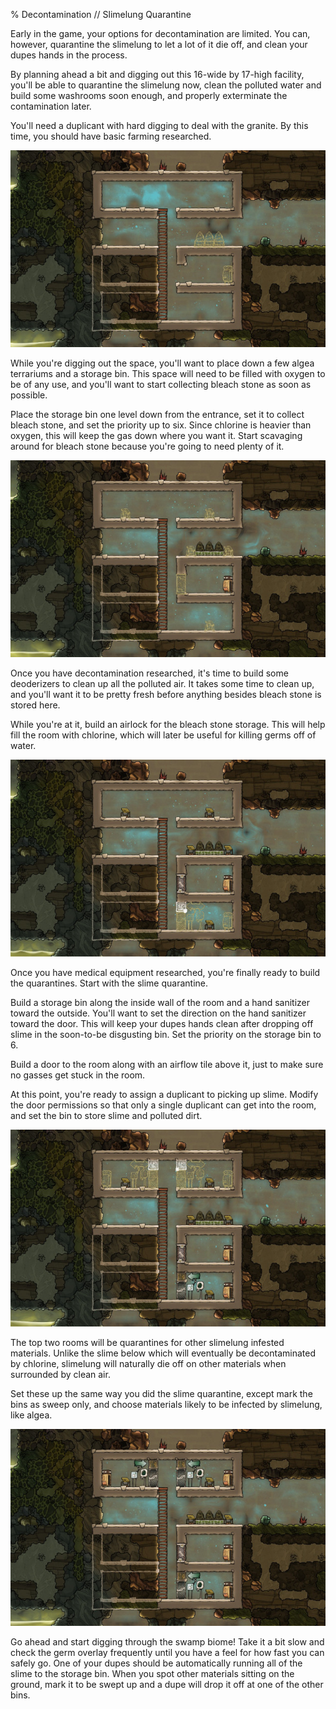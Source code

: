 % Decontamination // Slimelung Quarantine

Early in the game, your options for decontamination are limited.  You can, however, quarantine the slimelung to let a lot of it die off, and clean your dupes hands in the process.

By planning ahead a bit and digging out this 16-wide by 17-high facility, you'll be able to quarantine the slimelung now, clean the polluted water and build some washrooms soon enough, and properly exterminate the contamination later.

You'll need a duplicant with hard digging to deal with the granite.  By this time, you should have basic farming researched.

![Step 1: gases](1-gases.jpeg)

While you're digging out the space, you'll want to place down a few algea terrariums and a storage bin.  This space will need to be filled with oxygen to be of any use, and you'll want to start collecting bleach stone as soon as possible.

Place the storage bin one level down from the entrance, set it to collect bleach stone, and set the priority up to six.  Since chlorine is heavier than oxygen, this will keep the gas down where you want it.  Start scavaging around for bleach stone because you're going to need plenty of it.

![Step 2: air quality](2-air-quality.jpeg)

Once you have decontamination researched, it's time to build some deoderizers to clean up all the polluted air.  It takes some time to clean up, and you'll want it to be pretty fresh before anything besides bleach stone is stored here.

While you're at it, build an airlock for the bleach stone storage.  This will help fill the room with chlorine, which will later be useful for killing germs off of water.

![Step 3: slime quarantine](3-slime-quarantine.jpeg)

Once you have medical equipment researched, you're finally ready to build the quarantines.  Start with the slime quarantine.

Build a storage bin along the inside wall of the room and a hand sanitizer toward the outside.  You'll want to set the direction on the hand sanitizer toward the door.  This will keep your dupes hands clean after dropping off slime in the soon-to-be disgusting bin.  Set the priority on the storage bin to 6.

Build a door to the room along with an airflow tile above it, just to make sure no gasses get stuck in the room.

At this point, you're ready to assign a duplicant to picking up slime.  Modify the door permissions so that only a single duplicant can get into the room, and set the bin to store slime and polluted dirt.

![Step 4: other quarantines](4-other-quarantines.jpeg)

The top two rooms will be quarantines for other slimelung infested materials.  Unlike the slime below which will eventually be decontaminated by chlorine, slimelung will naturally die off on other materials when surrounded by clean air.

Set these up the same way you did the slime quarantine, except mark the bins as sweep only, and choose materials likely to be infected by slimelung, like algea.

![Step 5: done](5-done.jpeg)

Go ahead and start digging through the swamp biome!  Take it a bit slow and check the germ overlay frequently until you have a feel for how fast you can safely go.  One of your dupes should be automatically running all of the slime to the storage bin.  When you spot other materials sitting on the ground, mark it to be swept up and a dupe will drop it off at one of the other bins.
